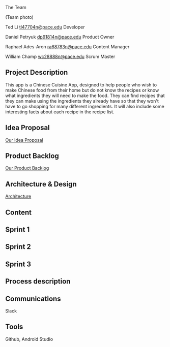 The Team

(Team photo)

Ted Li
tl47704n@pace.edu
Developer

Daniel Petryuk 
dp91814n@pace.edu
Product Owner

Raphael Ades-Aron
ra68783n@pace.edu
Content Manager

William Champ
wc28888n@pace.edu 
Scrum Master

**Project Description**
------                                                                                                                                        
This app is a Chinese Cuisine App, designed to help people who wish to make Chinese food from their home but do not know the recipes or know what ingredients they will need to make the food. They can find recipes that they can make using the ingredients they already have so that they won't have to go shopping for many different ingredients.  It will also include some interesting facts about each recipe in the recipe list.

**Idea Proposal**
------
[Our Idea Proposal](https://github.com/paceuniversity/CS3892017team3/wiki/Idea-Proposal)

**Product Backlog**
------
[Our Product Backlog](https://github.com/paceuniversity/CS3892017team3/wiki/Project-Backlog)

**Architecture & Design**
------
[Architecture](https://github.com/paceuniversity/CS3892017team3/wiki/Architecture-&-Design)

**Content**
------

**Sprint 1**
------

**Sprint 2**
------

**Sprint 3**
------

**Process description**
------

**Communications**
------
Slack

**Tools**
------
Github, Android Studio



 









